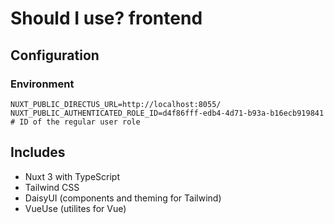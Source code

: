 # Should I use? frontend

## Configuration
### Environment
```
NUXT_PUBLIC_DIRECTUS_URL=http://localhost:8055/
NUXT_PUBLIC_AUTHENTICATED_ROLE_ID=d4f86fff-edb4-4d71-b93a-b16ecb919841 # ID of the regular user role
```

## Includes
* Nuxt 3 with TypeScript
* Tailwind CSS
* DaisyUI (components and theming for Tailwind)
* VueUse (utilites for Vue)